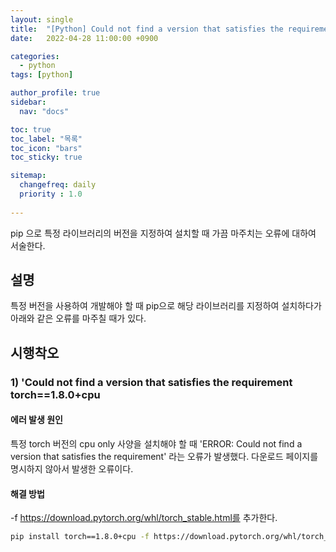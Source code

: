 ```yaml
---
layout: single
title:  "[Python] Could not find a version that satisfies the requirement 해결"
date:   2022-04-28 11:00:00 +0900

categories:
  - python
tags: [python]

author_profile: true
sidebar:
  nav: "docs"

toc: true
toc_label: "목록"
toc_icon: "bars"
toc_sticky: true 

sitemap:
  changefreq: daily
  priority : 1.0
  
---
```


pip 으로 특정 라이브러리의 버전을 지정하여 설치할 때 가끔 마주치는 오류에 대하여 서술한다.  
## 설명
특정 버전을 사용하여 개발해야 할 때 pip으로 해당 라이브러리를 지정하여 설치하다가 아래와 같은 오류를 마주칠 때가 있다.   
## 시행착오
### 1) 'Could not find a version that satisfies the requirement torch==1.8.0+cpu
#### 에러 발생 원인
특정 torch 버전의 cpu only 사양을 설치해야 할 때 'ERROR: Could not find a version that satisfies the requirement' 라는 오류가 발생했다. 다운로드 페이지를 명시하지 않아서 발생한 오류이다.    
#### 해결 방법
-f https://download.pytorch.org/whl/torch_stable.html를 추가한다.  
``` bash
pip install torch==1.8.0+cpu -f https://download.pytorch.org/whl/torch_stable.html 
```